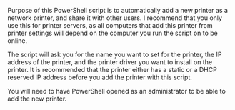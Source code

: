 Purpose of this PowerShell script is to automatically add a new printer as a network printer, and share it with other users.
I recommend that you only use this for printer servers, as all computers that add this printer from printer settings will depend on the computer you run the script on to be online.

The script will ask you for the name you want to set for the printer, the IP address of the printer, and the printer driver you want to install on the printer.
It is recommended that the printer either has a static or a DHCP reserved IP address before you add the printer with this script.

You will need to have PowerShell opened as an administrator to be able to add the new printer.
